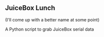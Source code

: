 JuiceBox Lunch
--------------

(I'll come up with a better name at some point)

A Python script to grab JuiceBox serial data
